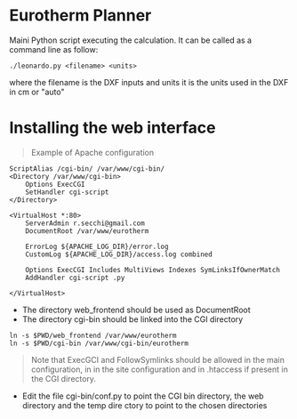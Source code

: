 # Eurotherm Planner

Maini Python script executing the calculation. It can be called as a command line as follow:
```
./leonardo.py <filename> <units>
```
where the filename is the DXF inputs and units it is the units used in the DXF in cm or "auto"

# Installing the web interface

>Example of Apache configuration

```
ScriptAlias /cgi-bin/ /var/www/cgi-bin/
<Directory /var/www/cgi-bin>
    Options ExecCGI
    SetHandler cgi-script
</Directory>

<VirtualHost *:80>
    ServerAdmin r.secchi@gmail.com
    DocumentRoot /var/www/eurotherm

    ErrorLog ${APACHE_LOG_DIR}/error.log
    CustomLog ${APACHE_LOG_DIR}/access.log combined

    Options ExecCGI Includes MultiViews Indexes SymLinksIfOwnerMatch
    AddHandler cgi-script .py

</VirtualHost>
```

* The directory web\_frontend should be used as DocumentRoot
* The directory cgi-bin should be linked into the CGI directory


```
ln -s $PWD/web_frontend /var/www/eurotherm
ln -s $PWD/cgi-bin /var/www/cgi-bin/eurotherm
```

> Note that ExecGCI and FollowSymlinks should be allowed in the main configuration, in
in the site configuration and in .htaccess if present in the CGI directory.

* Edit the file cgi-bin/conf.py to point the CGI bin directory, the web directory and the temp dire
ctory to point to the chosen directories

